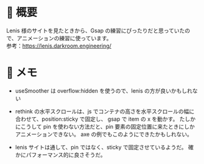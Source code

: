 # 🌈 概要

Lenis 様のサイトを見たときから、Gsap の練習にぴったりだと思っていたので、アニメーションの練習に使っています。<br />
参考：https://lenis.darkroom.engineering/

# 📝 メモ

- useSmoother は overflow:hidden を使うので、lenis の方が良いかもしれない

- rethink の水平スクロールは、js でコンテナの高さを水平スクロールの幅に合わせて、position:sticky で固定し、
  gsap で item の x を動かす。
  たしかにこうして pin を使わない方法だと、pin 要素の固定位置に来たときにしかアニメーションできない。
  axe の例でもこのようにできたかもしれない。

- lenis サイトは通して、pin ではなく、sticky で固定させているようだ。
  確かにパフォーマンス的に良さそうだ。
